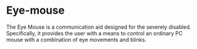 # Eye-mouse
The Eye Mouse is a communication aid designed for the severely disabled. Specifically, it provides the user with a means to control an ordinary PC mouse with a combination of eye movements and blinks.
